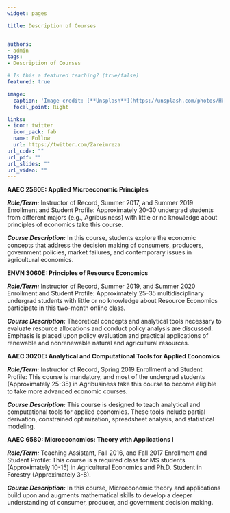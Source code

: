 ```yaml
---
widget: pages

title: Description of Courses


authors:
- admin
tags: 
- Description of Courses

# Is this a featured teaching? (true/false)
featured: true

image:
  caption: 'Image credit: [**Unsplash**](https://unsplash.com/photos/Hb6uWq0i4MI)'
  focal_point: Right

links:
- icon: twitter
  icon_pack: fab
  name: Follow
  url: https://twitter.com/Zareimreza
url_code: ""
url_pdf: ""
url_slides: ""
url_video: ""
---
```

**AAEC 2580E: Applied Microeconomic Principles**

_**Role/Term:**_ Instructor of Record, Summer 2017, and Summer 2019
Enrollment and Student Profile: Approximately 20-30 undergrad students from different majors (e.g., Agribusiness) with little or no knowledge about principles of economics take this course.

_**Course Description:**_ In this course, students explore the economic concepts that address the decision making of consumers, producers, government policies, market failures, and contemporary issues in agricultural economics.

**ENVN 3060E: Principles of Resource Economics**

_**Role/Term:**_ Instructor of Record, Summer 2019, and Summer 2020
Enrollment and Student Profile: Approximately 25-35 multidisciplinary undergrad students with little or no knowledge about Resource Economics participate in this two-month online class.

_**Course Description:**_ Theoretical concepts and analytical tools necessary to evaluate resource allocations and conduct policy analysis are discussed. Emphasis is placed upon policy evaluation and practical applications of renewable and nonrenewable natural and agricultural resources.

**AAEC 3020E: Analytical and Computational Tools for Applied Economics** 

_**Role/Term:**_  Instructor of Record, Spring 2019
Enrollment and Student Profile: This course is mandatory, and most of the undergrad students (Approximately 25-35) in Agribusiness take this course to become eligible to take more advanced economic courses.

_**Course Description:**_ This course is designed to teach analytical and computational tools for applied economics. These tools include partial derivation, constrained optimization, spreadsheet analysis, and statistical modeling.

**AAEC 6580: Microeconomics: Theory with Applications I**

_**Role/Term:**_  Teaching Assistant, Fall 2016, and Fall 2017
Enrollment and Student Profile: This course is a required class for MS students (Approximately 10-15) in Agricultural Economics and Ph.D. Student in Forestry (Approximately 3-8).

_**Course Description:**_ In this course, Microeconomic theory and applications build upon and augments mathematical skills to develop a deeper understanding of consumer, producer, and government decision making.

